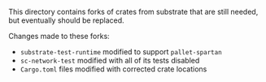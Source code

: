 This directory contains forks of crates from substrate that are still needed, but eventually should be replaced.

Changes made to these forks:
* `substrate-test-runtime` modified to support `pallet-spartan`
* `sc-network-test` modified with all of its tests disabled
* `Cargo.toml` files modified with corrected crate locations
